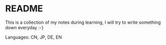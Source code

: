 # README

This is a collection of my notes during learning, I will try to write something down everyday :-}

Languages: CN, JP, DE, EN


